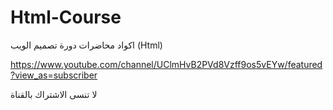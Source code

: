 # Html-Course
  اكواد محاضرات دورة تصميم الويب (Html)
  
https://www.youtube.com/channel/UClmHvB2PVd8Vzff9os5vEYw/featured?view_as=subscriber    <!--    (رابط القناة على اليوتيوب (شرح الاكواد    -->

لا تنسى الاشتراك بالقناة
